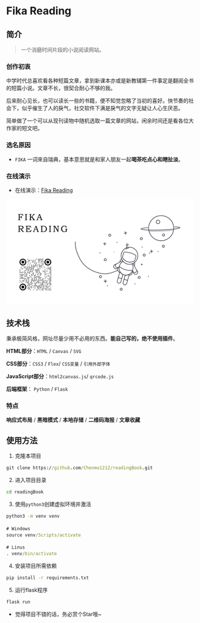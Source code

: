 # Fika Reading

## 简介

> 一个消磨时间片段的小说阅读网站。



### 创作初衷

中学时代总喜欢看各种短篇文章，拿到新课本亦或是新教辅第一件事定是翻阅全书的短篇小说。文章不长，很契合耐心不够的我。

后来耐心见长，也可以读长一些的书籍，便不知觉忽略了当初的喜好。快节奏的社会下，似乎催生了人的戾气，社交软件下满是戾气的文字无疑让人心生厌恶。

简单做了一个可以从现刊读物中随机选取一篇文章的网站，闲余时间还是看各位大作家的短文吧。



### 选名原因

- `FIKA` 一词來自瑞典，基本意思就是和家人朋友一起**喝茶吃点心和瞎扯淡**。



### 在线演示

- 在线演示：[Fika Reading](https://book.chenmo1212.cn/book?f=github)

![post.png](static%2Fimage%2Fpost.png)


## 技术栈

秉承极简风格，网址尽量少用不必用的东西。**能自己写的，绝不使用插件**。

**HTML部分**：`HTML` / `Canvas` / `SVG`

**CSS部分**：`CSS3` / `Flex`/ `CSS变量` / `引用外部字体`

**JavaScript部分**：`html2canvas.js`/ `qrcode.js`

**后端框架**： `Python` / `Flask`

### 特点

**响应式布局** / **黑暗模式** / **本地存储** / **二维码海报** / **文章收藏**



## 使用方法

1. 克隆本项目
```cmd
git clone https://github.com/Chenmo1212/readingBook.git
```

2. 进入项目目录
```cmd
cd readingBook
```

3. 使用`python3`创建虚拟环境并激活
```cmd
python3 -m venv venv

# Windows
source venv/Scripts/activate

# Linus
. venv/bin/activate
```

4. 安装项目所需依赖
```cmd
pip install -r requirements.txt
```

5. 运行flask程序
```cmd
flask run
```

- 觉得项目不错的话，务必赏个Star哦~